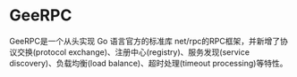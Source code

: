 # GeeRPC
 GeeRPC是一个从头实现 Go 语言官方的标准库 net/rpc的RPC框架，并新增了协议交换(protocol exchange)、注册中心(registry)、服务发现(service discovery)、负载均衡(load balance)、超时处理(timeout processing)等特性。
